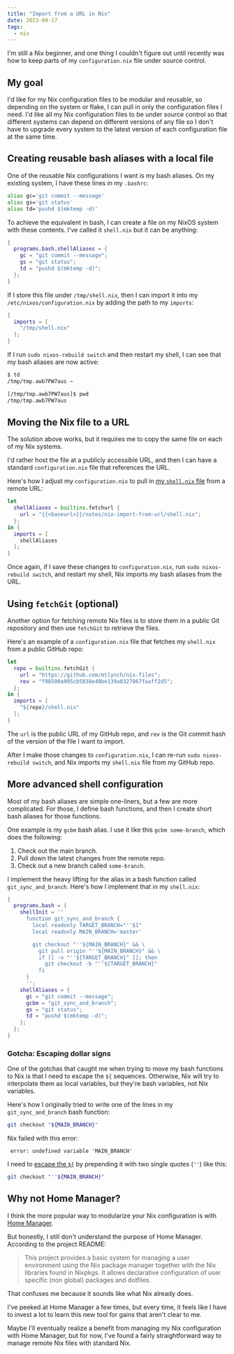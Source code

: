 ```yaml
---
title: "Import from a URL in Nix"
date: 2023-09-17
tags:
  - nix
---
```


I'm still a Nix beginner, and one thing I couldn't figure out until recently was how to keep parts of my `configuration.nix` file under source control.

## My goal

I'd like for my Nix configuration files to be modular and reusable, so depending on the system or flake, I can pull in only the configuration files I need. I'd like all my Nix configuration files to be under source control so that different systems can depend on different versions of any file so I don't have to upgrade every system to the latest version of each configuration file at the same time.

## Creating reusable bash aliases with a local file

One of the reusable Nix configurations I want is my bash aliases. On my existing system, I have these lines in my `.bashrc`:

```bash
alias gc='git commit --message'
alias gs='git status'
alias td='pushd $(mktemp -d)'
```

To achieve the equivalent in bash, I can create a file on my NixOS system with these contents. I've called it `shell.nix` but it can be anything:

```nix
{
  programs.bash.shellAliases = {
    gc = "git commit --message";
    gs = "git status";
    td = "pushd $(mktemp -d)";
  };
}
```

If I store this file under `/tmp/shell.nix`, then I can import it into my `/etc/nixos/configuration.nix` by adding the path to my `imports`:

```nix
{
  imports = [
    "/tmp/shell.nix"
  ];
}
```

If I run `sudo nixos-rebuild switch` and then restart my shell, I can see that my bash aliases are now active:

```bash
$ td
/tmp/tmp.awb7PW7aus ~

[/tmp/tmp.awb7PW7aus]$ pwd
/tmp/tmp.awb7PW7aus
```

## Moving the Nix file to a URL

The solution above works, but it requires me to copy the same file on each of my Nix systems.

I'd rather host the file at a publicly accessible URL, and then I can have a standard `configuration.nix` file that references the URL.

Here's how I adjust my `configuration.nix` to pull in [my `shell.nix` file]({{<baseurl>}}/notes/nix-import-from-url/shell.nix) from a remote URL:

```nix
let
  shellAliases = builtins.fetchurl {
    url = "{{<baseurl>}}/notes/nix-import-from-url/shell.nix";
  };
in {
  imports = [
    shellAliases
  ];
}
```

Once again, if I save these changes to `configuration.nix`, run `sudo nixos-rebuild switch`, and restart my shell, Nix imports my bash aliases from the URL.

## Using `fetchGit` (optional)

Another option for fetching remote Nix files is to store them in a public Git repository and then use `fetchGit` to retrieve the files.

Here's an example of a `configuration.nix` file that fetches my `shell.nix` from a public GitHub repo:

```nix
let
  repo = builtins.fetchGit {
    url = "https://github.com/mtlynch/nix-files";
    rev = "f98500a995cb5838e40be139a8327867faaff2d5";
  };
in {
  imports = [
    "${repo}/shell.nix"
  ];
}
```

The `url` is the public URL of my GitHub repo, and `rev` is the Git commit hash of the version of the file I want to import.

After I make those changes to `configuration.nix`, I can re-run `sudo nixos-rebuild switch`, and Nix imports my `shell.nix` file from my GitHub repo.

## More advanced shell configuration

Most of my bash aliases are simple one-liners, but a few are more complicated. For those, I define bash functions, and then I create short bash aliases for those functions.

One example is my `gcbm` bash alias. I use it like this `gcbm some-branch`, which does the following:

1. Check out the main branch.
1. Pull down the latest changes from the remote repo.
1. Check out a new branch called `some-branch`.

I implement the heavy lifting for the alias in a bash function called `git_sync_and_branch`. Here's how I implement that in my `shell.nix`:

```nix
{
  programs.bash = {
    shellInit = ''
      function git_sync_and_branch {
        local readonly TARGET_BRANCH="''$1"
        local readonly MAIN_BRANCH='master'

        git checkout "''${MAIN_BRANCH}" && \
          git pull origin "''${MAIN_BRANCH}" && \
          if [[ -n "''${TARGET_BRANCH}" ]]; then
            git checkout -b "''${TARGET_BRANCH}"
          fi
      }
      '';
    shellAliases = {
      gc = "git commit --message";
      gcbm = "git_sync_and_branch";
      gs = "git status";
      td = "pushd $(mktemp -d)";
    };
  };
}
```

### Gotcha: Escaping dollar signs

One of the gotchas that caught me when trying to move my bash functions to Nix is that I need to escape the `${` sequences. Otherwise, Nix will try to interpolate them as local variables, but they're bash variables, not Nix variables.

Here's how I originally tried to write one of the lines in my `git_sync_and_branch` bash function:

```bash
git checkout "${MAIN_BRANCH}"
```

Nix failed with this error:

```text
 error: undefined variable 'MAIN_BRANCH'
```

I need to [escape the `${`](https://web.archive.org/web/20231001024315/https://nixos.org/manual/nix/stable/language/values.html?highlight=escape#primitives) by prepending it with two single quotes (`''`) like this:

```bash
git checkout "''${MAIN_BRANCH}"
```

## Why not Home Manager?

I think the more popular way to modularize your Nix configuration is with [Home Manager](https://github.com/nix-community/home-manager).

But honestly, I still don't understand the purpose of Home Manager. According to the project README:

> This project provides a basic system for managing a user environment using the Nix package manager together with the Nix libraries found in Nixpkgs. It allows declarative configuration of user specific (non global) packages and dotfiles.

That confuses me because it sounds like what Nix already does.

I've peeked at Home Manager a few times, but every time, it feels like I have to invest a lot to learn this new tool for gains that aren't clear to me.

Maybe I'll eventually realize a benefit from managing my Nix configuration with Home Manager, but for now, I've found a fairly straightforward way to manage remote Nix files with standard Nix.
